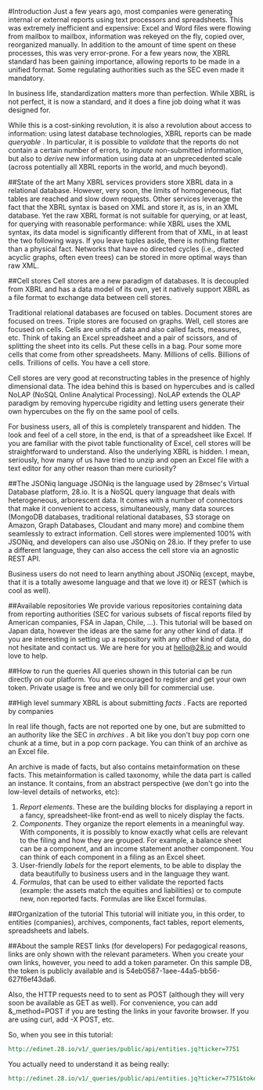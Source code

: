 #Introduction
Just a few years ago, most companies were generating internal or external reports using text processors and spreadsheets. This was extremely inefficient and expensive: Excel and Word files were flowing from mailbox to mailbox, information was rekeyed on the fly, copied over, reorganized manually. In addition to the amount of time spent on these processes, this was very error-prone. For a few years now, the XBRL standard has been gaining importance, allowing reports to be made in a unified format. Some regulating authorities such as the SEC even made it mandatory.

In business life, standardization matters more than perfection. While XBRL is not perfect, it is now a standard, and it does a fine job doing what it was designed for.

While this is a cost-sinking revolution, it is also a revolution about access to information: using latest database technologies, XBRL reports can be made *queryable* . In particular, it is possible to *validate* that the reports do not contain a certain number of errors, to *impute* non-submitted information, but also to *derive* new information using data at an unprecedented scale (across potentially all XBRL reports in the world, and much beyond).

##State of the art
Many XBRL services providers store XBRL data in a relational database. However, very soon, the limits of homogeneous, flat tables are reached and slow down requests. Other services leverage the fact that the XBRL syntax is based on XML and store it, as is, in an XML database. Yet the raw XBRL format is not suitable for querying, or at least, for querying with reasonable performance: while XBRL uses the XML syntax, its data model is significantly different from that of XML, in at least the two following ways. If you leave tuples aside, there is nothing flatter than a physical fact. Networks that have no directed cycles (i.e., directed acyclic graphs, often even trees) can be stored in more optimal ways than raw XML.

##Cell stores
Cell stores are a new paradigm of databases. It is decoupled from XBRL and has a data model of its own, yet it natively support XBRL as a file format to exchange data between cell stores.

Traditional relational databases are focused on tables. Document stores are focused on trees. Triple stores are focused on graphs. Well, cell stores are focused on cells. Cells are units of data and also called facts, measures, etc. Think of taking an Excel spreadsheet and a pair of scissors, and of splitting the sheet into its cells. Put these cells in a bag. Pour some more cells that come from other spreadsheets. Many. Millions of cells. Billions of cells. Trillions of cells. You have a cell store.

Cell stores are very good at reconstructing tables in the presence of highly dimensional data. The idea behind this is based on hypercubes and is called NoLAP (NoSQL Online Analytical Processing). NoLAP extends the OLAP paradigm by removing hypercube rigidity and letting users generate their own hypercubes on the fly on the same pool of cells.

For business users, all of this is completely transparent and hidden. The look and feel of a cell store, in the end, is that of a spreadsheet like Excel. If you are familiar with the pivot table functionality of Excel, cell stores will be straightforward to understand. Also the underlying XBRL is hidden. I mean, seriously, how many of us have tried to unzip and open an Excel file with a text editor for any other reason than mere curiosity?

##The JSONiq language
JSONiq is the language used by 28msec's Virtual Database platform, 28.io. It is a NoSQL query language that deals with heterogeneous, arborescent data. It comes with a number of connectors that make it convenient to access, simultaneously, many data sources (MongoDB databases, traditional relational databases, S3 storage on Amazon, Graph Databases, Cloudant and many more) and combine them seamlessly to extract information. Cell stores were implemented 100% with JSONiq, and developers can also use JSONiq on 28.io. If they prefer to use a different language, they can also access the cell store via an agnostic REST API.

Business users do not need to learn anything about JSONiq (except, maybe, that it is a totally awesome language and that we love it) or REST (which is cool as well).

##Available repositories
We provide various repositories containing data from reporting authorities (SEC for various subsets of fiscal reports filed by American companies, FSA in Japan, Chile, ...). This tutorial will be based on Japan data, however the ideas are the same for any other kind of data. If you are interesting in setting up a repository with any other kind of data, do not hesitate and contact us. We are here for you at hello@28.io and would love to help.

##How to run the queries
All queries shown in this tutorial can be run directly on our platform. You are encouraged to register and get your own token. Private usage is free and we only bill for commercial use.

##High level summary
XBRL is about submitting *facts* . Facts are reported by companies

In real life though, facts are not reported one by one, but are submitted to an authority like the SEC in *archives* . A bit like you don't buy pop corn one chunk at a time, but in a pop corn package. You can think of an archive as an Excel file.

An archive is made of facts, but also contains metainformation on these facts. This metainformation is called taxonomy, while the data part is called an instance. It contains, from an abstract perspective (we don't go into the low-level details of networks, etc):

1. *Report elements*. These are the building blocks for displaying a report in a fancy, spreadsheet-like front-end as well to nicely display the facts.
2. *Components*. They organize the report elements in a meaningful way. With components, it is possibly to know exactly what cells are relevant to the filing and how they are grouped. For example, a balance sheet can be a component, and an income statement another component. You can think of each component in a filing as an Excel sheet.
3. User-friendly *labels* for the report elements, to be able to display the data beautifully to business users and in the language they want.
4. *Formulas*, that can be used to either validate the reported facts (example: the assets match the equities and liabilities) or to compute new, non reported facts. Formulas are like Excel formulas.

##Organization of the tutorial
This tutorial will initiate you, in this order, to entities (companies), archives, components, fact tables, report 
elements, spreadsheets and labels.

##About the sample REST links (for developers)
For pedagogical reasons, links are only shown with the relevant parameters. When you create your own links, however, you need to add a token parameter. On this sample DB, the token is publicly available and is 54eb0587-1aee-44a5-bb56-627f6ef43da6.

Also, the HTTP requests need to to sent as POST (although they will very soon be available as GET as well). For convenience, you can add &_method=POST if you are testing the links in your favorite browser. If you are using curl, add -X POST, etc.

So, when you see in this tutorial:

```REST
http://edinet.28.io/v1/_queries/public/api/entities.jq?ticker=7751
```

You actually need to understand it as being really:

```REST
http://edinet.28.io/v1/_queries/public/api/entities.jq?ticker=7751&token=c3049752-4d35-43da-82a2-f89f1b06f7a4&_method=POST
```
